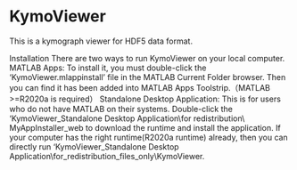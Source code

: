 # KymoViewer
This is a kymograph viewer for HDF5 data format.

Installation
There are two ways to run KymoViewer on your local computer.
MATLAB Apps:
To install it, you must double-click the ‘KymoViewer.mlappinstall’ file in the MATLAB Current Folder browser. Then you can find it has been added into MATLAB Apps Toolstrip.（MATLAB >=R2020a is required）
Standalone Desktop Application:
This is for users who do not have MATLAB on their systems. Double-click the ‘KymoViewer_Standalone Desktop Application\for redistribution\ MyAppInstaller_web to download the runtime and install the application. If your computer has the right runtime(R2020a runtime) already, then you can directly run ‘KymoViewer_Standalone Desktop Application\for_redistribution_files_only\KymoViewer.
